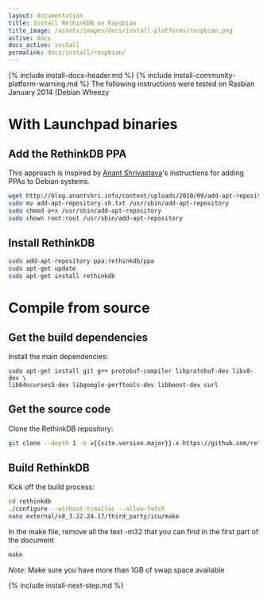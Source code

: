 ```yaml
---
layout: documentation
title: Install RethinkDB on Rapsbian
title_image: /assets/images/docs/install-platforms/raspbian.png
active: docs
docs_active: install
permalink: docs/install/raspbian/
---
```

{% include install-docs-header.md %}
{% include install-community-platform-warning.md %}
The following instructions were tested on Rasbian January 2014 (Debian Wheezy

# With Launchpad binaries #

## Add the RethinkDB PPA ##
This approach is inspired by [Anant
Shrivastava](http://blog.anantshri.info/howto-add-ppa-in-debian/)'s
instructions for adding PPAs to Debian systems.

```bash
wget http://blog.anantshri.info/content/uploads/2010/09/add-apt-repository.sh.txt
sudo mv add-apt-repository.sh.txt /usr/sbin/add-apt-repository
sudo chmod o+x /usr/sbin/add-apt-repository
sudo chown root:root /usr/sbin/add-apt-repository
```

## Install RethinkDB ##
```bash
sudo add-apt-repository ppa:rethinkdb/ppa
sudo apt-get update
sudo apt-get install rethinkdb
```

# Compile from source #

## Get the build dependencies ##

Install the main dependencies:

```
sudo apt-get install git g++ protobuf-compiler libprotobuf-dev libv8-dev \
lib64ncurses5-dev libgoogle-perftools-dev libboost-dev curl
```

## Get the source code ##

Clone the RethinkDB repository:

```bash
git clone --depth 1 -b v{{site.version.major}}.x https://github.com/rethinkdb/rethinkdb.git
```

## Build RethinkDB ##

Kick off the build process:

```bash
cd rethinkdb
./configure --without-tcmalloc --allow-fetch
nano external/v8_3.22.24.17/third_party/icu/make
```
In the make file, remove all the text -m32 that you can find in the first part of the document

```bash
make
```

_Note_: Make sure you have more than 1GB of swap space available

{% include install-next-step.md %}
